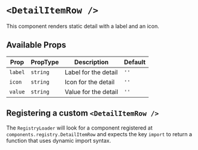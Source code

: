 # `<DetailItemRow />`

This component renders static detail with a label and an icon.

## Available Props

| Prop    | PropType | Description          | Default |
| ------- | -------- | -------------------- | ------- |
| `label` | `string` | Label for the detail | `''`    |
| `icon`  | `string` | Icon for the detail  | `''`    |
| `value` | `string` | Value for the detail | `''`    |

## Registering a custom `<DetailItemRow />`

The `RegistryLoader` will look for a component registered at `components.registry.DetailItemRow` and expects the key `import` to return a function that uses dynamic import syntax.
